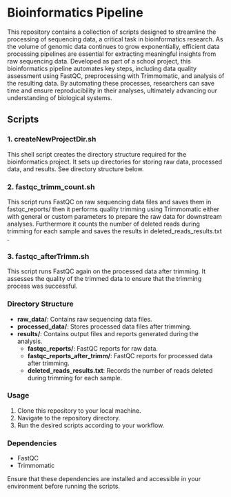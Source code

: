 # Bioinformatics Pipeline
This repository contains a collection of scripts designed to streamline the processing of sequencing data, a critical task in bioinformatics research. As the volume of genomic data continues to grow exponentially, efficient data processing pipelines are essential for extracting meaningful insights from raw sequencing data. Developed as part of a school project, this bioinformatics pipeline automates key steps, including data quality assessment using FastQC, preprocessing with Trimmomatic, and analysis of the resulting data. By automating these processes, researchers can save time and ensure reproducibility in their analyses, ultimately advancing our understanding of biological systems.

## Scripts

### 1. createNewProjectDir.sh

This shell script creates the directory structure required for the bioinformatics project. It sets up directories for storing raw data, processed data, and results. See directory structure below.


### 2. fastqc_trimm_count.sh

This script runs FastQC on raw sequencing data files and saves them in fastqc_reports/ then it performs quality trimming using Trimmomatic either with general or custom parameters to prepare the raw data for downstream analyses. Furthermore it counts the number of deleted reads during trimming for each sample and saves the results in deleted_reads_results.txt .


### 3. fastqc_afterTrimm.sh

This script runs FastQC again on the processed data after trimming. It assesses the quality of the trimmed data to ensure that the trimming process was successful.


### Directory Structure

- **raw_data/**: Contains raw sequencing data files.
- **processed_data/**: Stores processed data files after trimming.
- **results/**: Contains output files and reports generated during the analysis.
  - **fastqc_reports/**: FastQC reports for raw data.
  - **fastqc_reports_after_trimm/**: FastQC reports for processed data after trimming.
  - **deleted_reads_results.txt**: Records the number of reads deleted during trimming for each sample.

### Usage

1. Clone this repository to your local machine.
2. Navigate to the repository directory.
3. Run the desired scripts according to your workflow.

### Dependencies

- FastQC
- Trimmomatic

Ensure that these dependencies are installed and accessible in your environment before running the scripts.
